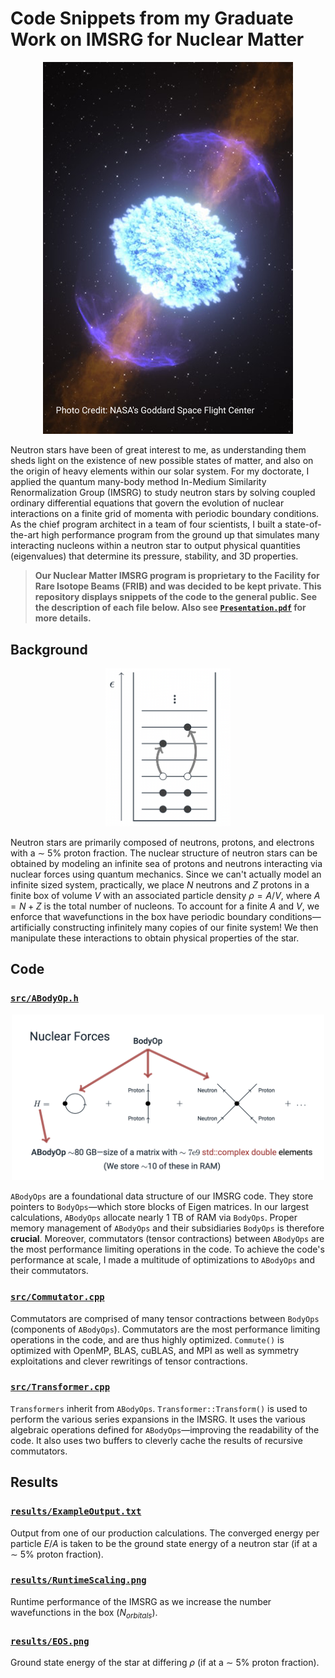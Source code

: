 # Code Snippets from my Graduate Work on IMSRG for Nuclear Matter
<center><img src="./src/Images/NSMerger.png" alt="Neutron star merger" width="400"/></center>

Neutron stars have been of great interest to me, as understanding them sheds light on the existence of new possible 
states of matter, and also on the origin of heavy elements within our solar system. For my doctorate, I applied the quantum 
many-body method In-Medium Similarity Renormalization Group (IMSRG) to study neutron stars by solving coupled 
ordinary differential equations that govern the evolution of nuclear interactions on a finite grid of momenta with periodic boundary conditions. 
As the chief program architect in a team of four scientists, I built a state-of-the-art high performance program from the 
ground up that simulates many interacting nucleons within a neutron star to output physical quantities (eigenvalues) 
that determine its pressure, stability, and 3D properties.

> **Our Nuclear Matter IMSRG program is proprietary to the Facility for Rare Isotope Beams (FRIB) and was decided to be kept private.
> This repository displays snippets of the code to the general public. See the description of each file below. 
> Also see [`Presentation.pdf`](https://github.com/YaniUdiani/IMSRG_Snippets/blob/main/Presentation.pdf) for more details.**
## Background
<center><img src="./src/Images/Particles.png" alt="Particles changing energy levels in the box" width="200"/></center>

Neutron stars are primarily composed of neutrons, protons, and electrons with a ∼ 5% proton fraction.
The nuclear structure of neutron stars can be obtained by modeling an infinite sea of protons and neutrons interacting via nuclear forces using quantum mechanics.
Since we can't actually model an infinite sized system, practically, we place $N$ neutrons and $Z$ protons in a finite 
box of volume $V$ with an associated particle density $\rho=A/V$, where $A=N+Z$ is the total number of nucleons. 
To account for a finite $A$ and $V$, we enforce that wavefunctions in the box have periodic boundary conditions&mdash;artificially 
constructing infinitely many copies of our finite system! We then manipulate these interactions to obtain physical properties of the star. 
## Code
### [`src/ABodyOp.h`](https://github.com/YaniUdiani/IMSRG_Snippets/blob/main/src/ABodyOp.h)
<center><img src="./src/Images/Hamiltonian.png" alt="Hierarchy of tensors in our code base" width="500"/></center>

`ABodyOps` are a foundational data structure of our IMSRG code. They store pointers to `BodyOps`&mdash;which store blocks of Eigen matrices.
In our largest calculations, `ABodyOps` allocate nearly 1 TB of RAM via `BodyOps`. 
Proper memory management of `ABodyOps` and their subsidiaries `BodyOps` is therefore **crucial**. 
Moreover, commutators (tensor contractions) between `ABodyOps` are the most performance limiting operations in the code. 
To achieve the code's performance at scale, I made a multitude of optimizations to `ABodyOps` and their commutators.
### [`src/Commutator.cpp`](https://github.com/YaniUdiani/IMSRG_Snippets/blob/main/src/Commutator.cpp)
Commutators are comprised of many tensor contractions between `BodyOps` (components of `ABodyOps`). 
Commutators are the most performance limiting operations in the code, and are thus highly optimized. 
`Commute()` is optimized with OpenMP, BLAS, cuBLAS, and MPI as well as symmetry exploitations and clever rewritings of tensor contractions.
### [`src/Transformer.cpp`](https://github.com/YaniUdiani/IMSRG_Snippets/blob/main/src/Transformer.cpp)
`Transformers` inherit from `ABodyOps`. `Transformer::Transform()` is used to perform the various series 
expansions in the IMSRG. 
It uses the various algebraic operations defined for `ABodyOps`&mdash;improving the readability of the code. 
It also uses two buffers to cleverly cache the results of recursive commutators.
## Results
### [`results/ExampleOutput.txt`](https://github.com/YaniUdiani/IMSRG_Snippets/blob/main/results/ExampleOutput.txt)
Output from one of our production calculations. The converged energy per particle $E/A$ is taken to be the
ground state energy of a neutron star (if at a ∼ 5% proton fraction).
### [`results/RuntimeScaling.png`](https://github.com/YaniUdiani/IMSRG_Snippets/blob/main/results/RuntimeScaling.png)
Runtime performance of the IMSRG as we increase the number wavefunctions in the box ($N_{orbitals}$). 
### [`results/EOS.png`](https://github.com/YaniUdiani/IMSRG_Snippets/blob/main/results/EOS.png)
Ground state energy of the star at differing $\rho$ (if at a ∼ 5% proton fraction). 
